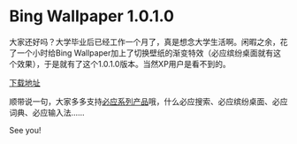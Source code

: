 # Bing Wallpaper 1.0.1.0

大家还好吗？大学毕业后已经工作一个月了，真是想念大学生活啊。闲暇之余，花了一个小时给Bing Wallpaper加上了切换壁纸的渐变特效（必应缤纷桌面就有这个效果），于是就有了这个1.0.1.0版本。当然XP用户是看不到的。

[下载地址](/attachment/up/BingWallpaper_1.0.1.0.zip)

顺带说一句，大家多多支持[必应系列产品](http://bing.msn.cn/)哦，什么必应搜索、必应缤纷桌面、必应词典、必应输入法……

See you!
